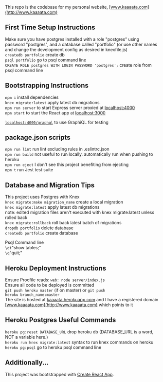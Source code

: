 This repo is the codebase for my personal website, [www.kaaaata.com](http://www.kaaaata.com)  

## First Time Setup Instructions
Make sure you have postgres installed with a role "postgres" using password "postgres", and a database called "portfolio" (or use other names and change the development config as desired in knexfile.js)  
<code>createdb portfolio</code> create db  
<code>psql portfolio</code> go to psql command line  
<code>CREATE ROLE postgres WITH LOGIN PASSWORD 'postgres';</code>  create role from psql command line  

## Bootstrapping Instructions
<code>npm i</code> install dependencies  
<code>knex migrate:latest</code> apply latest db migrations  
<code>npm run server</code> to start Express server proxied at [localhost:4000](http://localhost:4000)  
<code>npm start</code> to start the React app at [localhost:3000](http://localhost:3000)  

<code>[localhost:4000/graphql](http://localhost:4000/graphql)</code> to use GraphiQL for testing  

## package.json scripts
<code>npm run lint</code> run lint excluding rules in .eslintrc.json  
<code>npm run build</code> not useful to run locally. automatically run when pushing to heroku  
<code>npm run eject</code> I don't see this project benefiting from ejecting  
<code>npm t</code> run Jest test suite

## Database and Migration Tips
This project uses Postgres with Knex  
<code>knex migrate:make migration_name</code> create a local migration  
<code>knex migrate:latest</code> apply latest db migrations  
note: edited migration files aren't executed with knex migrate:latest unless rolled back  
<code>knex migrate:rollback</code> roll back latest batch of migrations  
<code>dropdb portfolio</code> delete database  
<code>createdb portfolio</code> create database  

Psql Command line  
<code>\dt</code>"show tables;"  
<code>\q</code>"quit;"  

## Heroku Deployment Instructions
Ensure Procfile reads: <code>web: node server/index.js</code>  
Ensure all code to be deployed is committed  
<code>git push heroku master</code> (if on master) or <code>git push heroku branch_name:master</code>  
The site is hosted at [kaaaata.herokuapp.com](https://kaaaata.herokuapp.com) and I have a registered domain [www.kaaaata.com](http://www.kaaaata.com) which points to it  

## Heroku Postgres Useful Commands
<code>heroku pg:reset DATABASE_URL</code> drop heroku db (DATABASE_URL is a word, NOT a variable here.)  
<code>heroku run knex migrate:latest</code> syntax to run knex commands on heroku  
<code>heroku pg:psql</code> go to heroku psql command line  

## Additionally...
This project was bootstrapped with [Create React App](https://github.com/facebook/create-react-app).  
